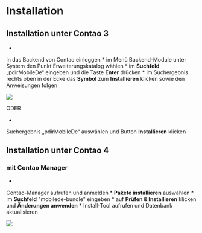 # Installation

## Installation unter Contao 3

* 
in das Backend von Contao einloggen
* 
im Menü Backend-Module unter System den Punkt Erweiterungskatalog wählen
* 
im **Suchfeld** „pdirMobileDe“ eingeben und die Taste **Enter** drücken
* 
im Suchergebnis rechts oben in der Ecke das **Symbol** zum **Installieren** klicken sowie den Anweisungen folgen

![](../docs/_images/mobilede/mobilede_installation_contao3.png)

ODER

* 
Suchergebnis „pdirMobileDe“ auswählen und Button **Installieren** klicken

## Installation unter Contao 4

### mit Contao Manager

* 
Contao-Manager aufrufen und anmelden
* 
**Pakete installieren** auswählen
* 
im **Suchfeld** "mobilede-bundle" eingeben
* 
auf **Prüfen & Installieren** klicken und **Änderungen anwenden**
* 
Install-Tool aufrufen und Datenbank aktualisieren

![](../docs/_images/mobilede/mobilede_installation_contao4.png)